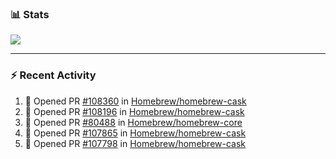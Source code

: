 ### :bar_chart: Stats

<a href="#">
  <img align="center" src="https://github-readme-stats.vercel.app/api?username=tuzi3040&show_icons=true&theme=dark" />
</a>

---

### :zap: Recent Activity

<!--START_SECTION:activity-->
1. 💪 Opened PR [#108360](https://github.com/Homebrew/homebrew-cask/pull/108360) in [Homebrew/homebrew-cask](https://github.com/Homebrew/homebrew-cask)
2. 💪 Opened PR [#108196](https://github.com/Homebrew/homebrew-cask/pull/108196) in [Homebrew/homebrew-cask](https://github.com/Homebrew/homebrew-cask)
3. 💪 Opened PR [#80488](https://github.com/Homebrew/homebrew-core/pull/80488) in [Homebrew/homebrew-core](https://github.com/Homebrew/homebrew-core)
4. 💪 Opened PR [#107865](https://github.com/Homebrew/homebrew-cask/pull/107865) in [Homebrew/homebrew-cask](https://github.com/Homebrew/homebrew-cask)
5. 💪 Opened PR [#107798](https://github.com/Homebrew/homebrew-cask/pull/107798) in [Homebrew/homebrew-cask](https://github.com/Homebrew/homebrew-cask)
<!--END_SECTION:activity-->

